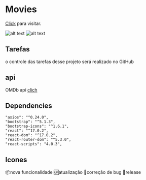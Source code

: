 # Movies   

[Click](https://escame-movies.netlify.app/) para visitar.

![alt text](https://m.media-amazon.com/images/M/MV5BMTYwNjAyODIyMF5BMl5BanBnXkFtZTYwNDMwMDk2._V1_SX300.jpg)
![alt text](https://m.media-amazon.com/images/M/MV5BNzVlY2MwMjktM2E4OS00Y2Y3LWE3ZjctYzhkZGM3YzA1ZWM2XkEyXkFqcGdeQXVyNzkwMjQ5NzM@._V1_SX300.jpg)



## Tarefas

o controle das tarefas desse projeto será realizado no GitHub

## api 

OMDb api [clich](http://www.omdbapi.com/)

## Dependencies 

    "axios": "^0.24.0",
    "bootstrap": "^5.1.3",
    "bootstrap-icons": "^1.6.1",
    "react": "^17.0.2",
    "react-dom": "^17.0.2",
    "react-router-dom": "^5.3.0",
    "react-scripts": "4.0.3",

## Icones

:package:nova funcionalidade
:up:atualização
:bug:correção de bug
:checkered_flag:release
